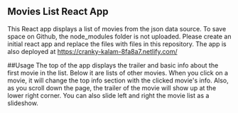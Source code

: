 ## Movies List React App

This React app displays a list of movies from the json data source. To save space on Github, the node_modules folder is not uploaded. Please create an initial react app and replace the files with files in this repository.
The app is also deployed at https://cranky-kalam-8fa8a7.netlify.com/

##Usage
The top of the app displays the trailer and basic info about the first movie in the list. Below it are lists of other movies. When you click on a movie, it will change the top info section with the clicked movie's info. Also, as you scroll down the page, the trailer of the movie will show up at the lower right corner. You can also slide left and right the movie list as a slideshow.